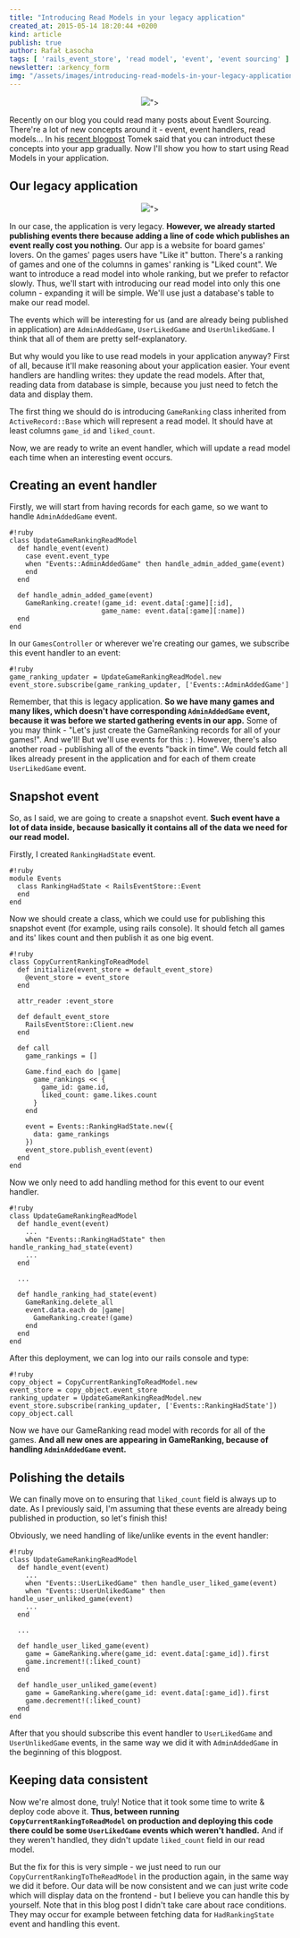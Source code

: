 ```yaml
---
title: "Introducing Read Models in your legacy application"
created_at: 2015-05-14 18:20:44 +0200
kind: article
publish: true
author: Rafał Łasocha
tags: [ 'rails_event_store', 'read model', 'event', 'event sourcing' ]
newsletter: :arkency_form
img: "/assets/images/introducing-read-models-in-your-legacy-application/books-fit.jpg"
---
```


<p>
  <figure align="center">
    <img src="<%= src_fit("introducing-read-models-in-your-legacy-application/books.jpg") %>">
  </figure>
</p>

Recently on our blog you could read many posts about Event Sourcing. There're a lot of new concepts around it - event, event handlers, read models... In his [recent blogpost](http://blog.arkency.com/2015/05/building-a-react-dot-js-event-log-in-a-a-rails-admin-panel/) Tomek said that you can introduct these concepts into your app gradually. Now I'll show you how to start using Read Models in your application.

<!-- more -->

## Our legacy application

<p>
  <figure align="center">
    <img src="<%= src_fit("introducing-read-models-in-your-legacy-application/ranking.png") %>">
  </figure>
</p>

In our case, the application is very legacy. **However, we already started publishing events there because adding a line of code which publishes an event really cost you nothing.** Our app is a website for board games' lovers. On the games' pages users have "Like it" button. There's a ranking of games and one of the columns in games' ranking is "Liked count". We want to introduce a read model into whole ranking, but we prefer to refactor slowly. Thus, we'll start with introducing our read model into only this one column - expanding it will be simple. We'll use just a database's table to make our read model.

The events which will be interesting for us (and are already being published in application) are `AdminAddedGame`, `UserLikedGame` and `UserUnlikedGame`. I think that all of them are pretty self-explanatory.

But why would you like to use read models in your application anyway? First of all, because it'll make reasoning about your application easier. Your event handlers are handling writes: they update the read models. After that, reading data from database is simple, because you just need to fetch the data and display them.

The first thing we should do is introducing `GameRanking` class inherited from `ActiveRecord::Base` which will represent a read model. It should have at least columns `game_id` and `liked_count`.

Now, we are ready to write an event handler, which will update a read model each time when an interesting event occurs.

## Creating an event handler

Firstly, we will start from having records for each game, so we want to handle `AdminAddedGame` event.

```
#!ruby
class UpdateGameRankingReadModel
  def handle_event(event)
    case event.event_type
    when "Events::AdminAddedGame" then handle_admin_added_game(event)
    end
  end

  def handle_admin_added_game(event)
    GameRanking.create!(game_id: event.data[:game][:id],
                       game_name: event.data[:game][:name])
  end
end
```

In our `GamesController` or wherever we're creating our games, we subscribe this event handler to an event:

```
#!ruby
game_ranking_updater = UpdateGameRankingReadModel.new
event_store.subscribe(game_ranking_updater, ['Events::AdminAddedGame']
```

Remember, that this is legacy application. **So we have many games and many likes, which doesn't have corresponding `AdminAddedGame` event, because it was before we started gathering events in our app.** Some of you may think - "Let's just create the GameRanking records for all of your games!". And we'll! But we'll use events for this : ). However, there's also another road - publishing all of the events "back in time". We could fetch all likes already present in the application and for each of them create `UserLikedGame` event.

## Snapshot event
So, as I said, we are going to create a snapshot event. **Such event have a lot of data inside, because basically it contains all of the data we need for our read model.**

Firstly, I created `RankingHadState` event. 

```
#!ruby
module Events
  class RankingHadState < RailsEventStore::Event
  end
end
```

Now we should create a class, which we could use for publishing this snapshot event (for example, using rails console). It should fetch all games and its' likes count and then publish it as one big event.

```
#!ruby
class CopyCurrentRankingToReadModel
  def initialize(event_store = default_event_store)
    @event_store = event_store
  end

  attr_reader :event_store

  def default_event_store
    RailsEventStore::Client.new
  end

  def call
    game_rankings = []

    Game.find_each do |game|
      game_rankings << {
        game_id: game.id,
        liked_count: game.likes.count
      }
    end

    event = Events::RankingHadState.new({
      data: game_rankings
    })
    event_store.publish_event(event)
  end
end
```

Now we only need to add handling method for this event to our event handler.

```
#!ruby
class UpdateGameRankingReadModel
  def handle_event(event)
    ...
    when "Events::RankingHadState" then handle_ranking_had_state(event)
    ...
  end

  ...

  def handle_ranking_had_state(event)
    GameRanking.delete_all
    event.data.each do |game|
      GameRanking.create!(game)
    end
  end
end
```

After this deployment, we can log into our rails console and type:

```
#!ruby
copy_object = CopyCurrentRankingToReadModel.new
event_store = copy_object.event_store
ranking_updater = UpdateGameRankingReadModel.new
event_store.subscribe(ranking_updater, ['Events::RankingHadState'])
copy_object.call
```

Now we have our GameRanking read model with records for all of the games. **And all new ones are appearing in GameRanking, because of handling `AdminAddedGame` event.**

## Polishing the details

We can finally move on to ensuring that `liked_count` field is always up to date.
As I previously said, I'm assuming that these events are already being published in production, so let's finish this!

Obviously, we need handling of like/unlike events in the event handler:

```
#!ruby
class UpdateGameRankingReadModel
  def handle_event(event)
    ...
    when "Events::UserLikedGame" then handle_user_liked_game(event)
    when "Events::UserUnlikedGame" then handle_user_unliked_game(event)
    ...
  end

  ...

  def handle_user_liked_game(event)
    game = GameRanking.where(game_id: event.data[:game_id]).first
    game.increment!(:liked_count)
  end

  def handle_user_unliked_game(event)
    game = GameRanking.where(game_id: event.data[:game_id]).first
    game.decrement!(:liked_count)
  end
end
```

After that you should subscribe this event handler to `UserLikedGame` and `UserUnlikedGame` events, in the same way we did it with `AdminAddedGame` in the beginning of this blogpost.

## Keeping data consistent

Now we're almost done, truly! Notice that it took some time to write & deploy code above it. **Thus, between running `CopyCurrentRankingToReadModel` on production and deploying this code there could be some `UserLikedGame` events which weren't handled.** And if they weren't handled, they didn't update `liked_count` field in our read model. 

But the fix for this is very simple - we just need to run our `CopyCurrentRankingToTheReadModel` in the production again, in the same way we did it before. Our data will be now consistent and we can just write code which will display data on the frontend - but I believe you can handle this by yourself. Note that in this blog post I didn't take care about race conditions. They may occur for example between fetching data for `HadRankingState` event and handling this event.
